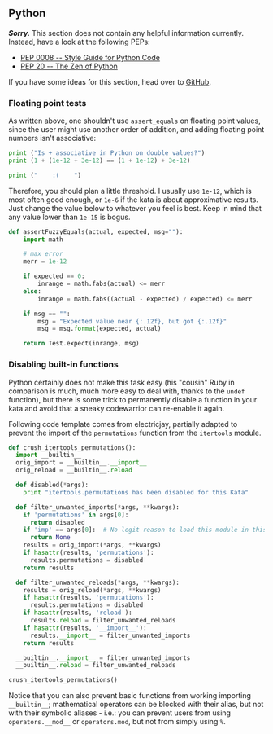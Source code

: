 Python
------

***Sorry.*** This section does not contain any helpful information currently.
Instead, have a look at the following PEPs:

- [PEP 0008 -- Style Guide for Python Code][python-pep8]
- [PEP 20 -- The Zen of Python][python-pep20]

If you have some ideas for this section, head over to [GitHub][GH-python-issue].

[python-pep8]: https://www.python.org/dev/peps/pep-0008/ "Style Guide for Python Code"
[python-pep20]: https://www.python.org/dev/peps/pep-0020/ "The Zen of Python"
[GH-python-issue]: https://github.com/bkaestner/codewars-rules/issues/7


### Floating point tests

As written above, one shouldn't use `assert_equals` on floating point
values, since the user might use another order of addition, and adding
floating point numbers isn't associative:

``` python
print ("Is + associative in Python on double values?")
print (1 + (1e-12 + 3e-12) == (1 + 1e-12) + 3e-12)

print ("    :(    ")
```

Therefore, you should plan a little threshold. I usually use `1e-12`,
which is most often good enough, or `1e-6` if the kata is about
approximative results. Just change the value below to whatever you
feel is best. Keep in mind that any value lower than `1e-15` is bogus.

``` python
def assertFuzzyEquals(actual, expected, msg=""):
    import math

    # max error
    merr = 1e-12

    if expected == 0:
        inrange = math.fabs(actual) <= merr
    else:
        inrange = math.fabs((actual - expected) / expected) <= merr

    if msg == "":
        msg = "Expected value near {:.12f}, but got {:.12f}"
        msg = msg.format(expected, actual)

    return Test.expect(inrange, msg)
```

### Disabling built-in functions

Python certainly does not make this task easy (his "cousin" Ruby in comparison is much, much more easy to deal with, thanks to the `undef` function), but there is some trick to permanently disable a function in your kata and avoid that a sneaky codewarrior can re-enable it again.

Following code template comes from electricjay, partially adapted to prevent the import of the `permutations` function from the `itertools` module.

```python
def crush_itertools_permutations():
  import __builtin__
  orig_import = __builtin__.__import__
  orig_reload = __builtin__.reload

  def disabled(*args):
    print "itertools.permutations has been disabled for this Kata"

  def filter_unwanted_imports(*args, **kwargs):
    if 'permutations' in args[0]:
      return disabled
    if 'imp' == args[0]:  # No legit reason to load this module in this Kata
      return None
    results = orig_import(*args, **kwargs)
    if hasattr(results, 'permutations'):
      results.permutations = disabled
    return results

  def filter_unwanted_reloads(*args, **kwargs):
    results = orig_reload(*args, **kwargs)
    if hasattr(results, 'permutations'):
      results.permutations = disabled
    if hasattr(results, 'reload'):
      results.reload = filter_unwanted_reloads
    if hasattr(results, '__import__'):
      results.__import__ = filter_unwanted_imports
    return results

  __builtin__.__import__ = filter_unwanted_imports
  __builtin__.reload = filter_unwanted_reloads

crush_itertools_permutations()
```

Notice that you can also prevent basic functions from working importing `__builtin__`; mathematical operators can be blocked with their alias, but not with their symbolic aliases - i.e.: you can prevent users from using `operators.__mod__` or `operators.mod`, but not from simply using `%`.

<!--- this is only a placeholder -->
